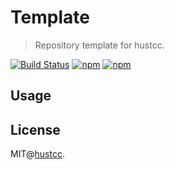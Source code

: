 # Template

> Repository template for hustcc.


[![Build Status](https://travis-ci.org/hustcc/template.svg?branch=master)](https://travis-ci.org/hustcc/template)
[![npm](https://img.shields.io/npm/v/template.svg)](https://www.npmjs.com/package/template)
[![npm](https://img.shields.io/npm/dm/template.svg)](https://www.npmjs.com/package/template)



## Usage




## License

MIT@[hustcc](https://github.com/hustcc).
